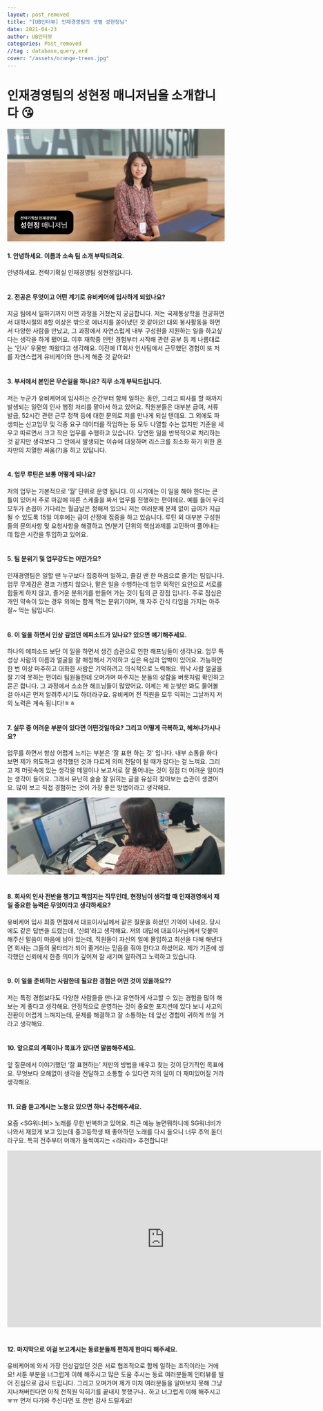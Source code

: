 ```yaml
---
layout: post_removed
title: "[UB인터뷰] 인재경영팀의 샛별 성현정님"
date: 2021-04-23
author: UB인터뷰
categories: Post_removed
//tag : database,query,erd
cover: "/assets/orange-trees.jpg"
---
```



# 인재경영팀의 성현정 매니저님을 소개합니다 😘



![](/assets/posting/20210423/1.jpg)

#### 1. 안녕하세요. 이름과 소속 팀 소개 부탁드려요.
안녕하세요. 전략기획실 인재경영팀 성현정입니다.
<br><br>

#### 2. 전공은 무엇이고 어떤 계기로 유비케어에 입사하게 되었나요?
지금 팀에서 일하기까지 어떤 과정을 거쳤는지 궁금합니다.
저는 국제통상학을 전공하면서 대학시절의 8할 이상은 밖으로 에너지를 쏟아냈던 것 같아요!
대외 봉사활동을 하면서 다양한 사람을 만났고, 그 과정에서 자연스럽게 내부 구성원을 지원하는 일을 하고싶다는 생각을 하게 됐어요. 이후 재학중 인턴 경험부터 시작해 관련 공부 등 제 나름대로는 ‘인사’ 우물만 파왔다고 생각해요.
이전에 IT회사 인사팀에서 근무했던 경험이 또 저를 자연스럽게 유비케어와 만나게 해준 것 같아요!
<br><br>

#### 3. 부서에서 본인은 무슨일을 하나요? 직무 소개 부탁드립니다.
저는 누군가 유비케어에 입사하는 순간부터 함께 일하는 동안, 그리고 퇴사를 할 때까지 발생되는 일련의 인사 행정 처리를 맡아서 하고 있어요.
직원분들은 대부분 급여, 서류 발급, 52시간 관련 근무 정책 등에 대한 문의로 저를 만나게 되실 텐데요. 그 외에도 파생되는 신고업무 및 각종 요구 데이터를 작업하는 등 모두 나열할 수는 없지만 기준을 세우고 따르면서 크고 작은 업무를 수행하고 있습니다.
당연한 일을 반복적으로 처리하는 것 같지만 생각보다 그 안에서 발생되는 이슈에 대응하며 리스크를 최소화 하기 위한 혼자만의 치열한 싸움(?)을 하고 있답니다.
<br><br>

#### 4. 업무 루틴은 보통 어떻게 되나요?
저의 업무는 기본적으로 ‘월’ 단위로 운영 됩니다. 이 시기에는 이 일을 해야 한다는 큰 틀이 있어서 주로 마감에 따른 스케줄을 짜서 업무를 진행하는 편이에요. 예를 들어 우리 모두가 손꼽아 기다리는 월급날은 정해져 있으니 저는 여러분께 문제 없이 급여가 지급될 수 있도록 15일 이후에는 급여 산정에 집중을 하고 있습니다.
루틴 외 대부분 구성원들의 문의사항 및 요청사항을 해결하고 연/분기 단위의 핵심과제를 고민하며 풀어내는데 많은 시간을 투입하고 있어요.
<br><br>

#### 5. 팀 분위기 및 업무강도는 어떤가요?
인재경영팀은 일할 땐 누구보다 집중하며 일하고, 즐길 땐 한 마음으로 즐기는 팀입니다.
업무 무게감은 결코 가볍지 않으나, 맡은 일을 수행하는데 업무 외적인 요인으로 서로를 힘들게 하지 않고, 즐거운 분위기를 만들어 가는 것이 팀의 큰 장점 입니다. 주로 점심은 개인 약속이 있는 경우 외에는 함께 먹는 분위기이며, 꽤 자주 간식 타임을 가지는 아주 잘~ 먹는 팀입니다.
<br><br>

#### 6. 이 일을 하면서 인상 깊었던 에피소드가 있나요? 있으면 얘기해주세요.
하나의 에피소드 보단 이 일을 하면서 생긴 습관으로 인한 해프닝들이 생각나요.
업무 특성상 사람의 이름과 얼굴을 잘 매칭해서 기억하고 싶은 욕심과 압박이 있어요. 가능하면 한 번 이상 마주하고 대화한 사람은 기억하려고 의식적으로 노력해요.
워낙 사람 얼굴을 잘 기억 못하는 편이라 팀원들한테 오며가며 마주치는 분들의 성함을 버릇처럼 확인하고 묻곤 합니다. 그 과정에서 소소한 해프닝들이 많았어요. 이제는 제 눈빛만 봐도 물어볼 걸 아시곤 먼저 알려주시기도 하더라구요. 유비케어 전 직원을 모두 익히는 그날까지 저의 노력은 계속 됩니다!ㅎㅎ
<br><br>

#### 7. 실무 중 어려운 부분이 있다면 어떤것일까요? 그리고 어떻게 극복하고, 헤쳐나가시나요?
업무를 하면서 항상 어렵게 느끼는 부분은 ‘잘 표현 하는 것’ 입니다.
내부 소통을 하다 보면 제가 의도하고 생각했던 것과 다르게 의미 전달이 될 때가 많다는 걸 느껴요.
그리고 제 머릿속에 있는 생각을 메일이나 보고서로 잘 풀어내는 것이 점점 더 어려운 일이라는 생각이 들어요.
그래서 유난히 술술 잘 읽히는 글을 유심히 찾아보는 습관이 생겼어요. 많이 보고 직접 경험하는 것이 가장 좋은 방법이라고 생각해요.

![](/assets/posting/20210423/2.jpg)
<br><br>

#### 8. 회사의 인사 전반을 챙기고 책임지는 직무인데, 현정님이 생각할 때 인재경영에서 제일 중요한 능력은 무엇이라고 생각하세요?
유비케어 입사 최종 면접에서 대표이사님께서 같은 질문을 하셨던 기억이 나네요. 당시에도 같은 답변을 드렸는데, ‘신뢰’라고 생각해요.
저의 대답에 대표이사님께서 덧붙여 해주신 말씀이 마음에 남아 있는데, 직원들이 자신의 일에 몰입하고 최선을 다해 해낸다면 회사는 그들의 울타리가 되어 줄거라는 믿음을 줘야 한다고 하셨어요.
제가 기존에 생각했던 신뢰에서 한층 의미가 깊어져 잘 새기며 일하려고 노력하고 있습니다.
<br><br>

#### 9. 이 일을 준비하는 사람한테 필요한 경험은 어떤 것이 있을까요??
저는 특정 경험보다도 다양한 사람들을 만나고 유연하게 사고할 수 있는 경험을 많이 해보는 게 좋다고 생각해요.
안정적으로 운영하는 것이 중요한 포지션에 있다 보니 사고의 전환이 어렵게 느껴지는데, 문제를 해결하고 잘 소통하는 데 앞선 경험이 귀하게 쓰일 거라고 생각해요.
<br><br>

#### 10. 앞으로의 계획이나 목표가 있다면 말씀해주세요.
앞 질문에서 이야기했던 ‘잘 표현하는’ 저만의 방법을 배우고 찾는 것이 단기적인 목표에요.
무엇보다 오해없이 생각을 전달하고 소통할 수 있다면 저의 일이 더 재미있어질 거라 생각해요.
<br><br>

#### 11. 요즘 듣고계시는 노동요 있으면 하나 추천해주세요.
요즘 <SG워너비> 노래를 무한 반복하고 있어요. 최근 예능 놀면뭐하니에 SG워너비가 나와서 재밌게 보고 있는데 중고등학생 때 좋아하던 노래를 다시 들으니 너무 추억 돋더라구요.
특히 전주부터 어깨가 들썩여지는 <라라라> 추천합니다!
<iframe width="727" height="409" src="https://www.youtube.com/embed/XbhBXmWmPug" title="YouTube video player" frameborder="0" allow="accelerometer; autoplay; clipboard-write; encrypted-media; gyroscope; picture-in-picture" allowfullscreen></iframe>
<br><br>

#### 12. 마지막으로 이걸 보고계시는 동료분들께 편하게 한마디 해주세요.
유비케어에 와서 가장 인상깊었던 것은 서로 협조적으로 함께 일하는 조직이라는 거에요! 서툰 부분을 너그럽게 이해 해주시고 많은 도움 주시는 동료 여러분들께 인터뷰를 빌어 진심으로 감사 드립니다.
그리고 오며가며 제가 미처 여러분들을 알아보지 못해 그냥 지나쳐버린다면 아직 전직원 익히기를 끝내지 못했구나.. 하고 너그럽게 이해 해주시고ㅠㅠ 먼저 다가와 주신다면 또 한번 감사 드릴게요!